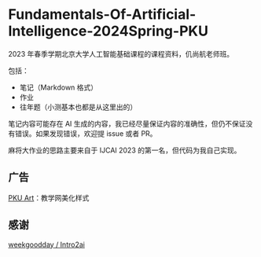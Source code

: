 # Fundamentals-Of-Artificial-Intelligence-2024Spring-PKU

2023 年春季学期北京大学人工智能基础课程的课程资料，仉尚航老师班。

包括：

-   笔记（Markdown 格式）
-   作业
-   往年题（小测基本也都是从这里出的）

笔记内容可能存在 AI 生成的内容，我已经尽量保证内容的准确性，但仍不保证没有错误。如果发现错误，欢迎提 issue 或者 PR。

麻将大作业的思路主要来自于 IJCAI 2023 的第一名，但代码为我自己实现。

## 广告

[PKU Art](https://arthals.ink/posts/web/pku-art)：教学网美化样式

## 感谢

[weekgoodday / Intro2ai](https://github.com/weekgoodday/Intro2ai)
